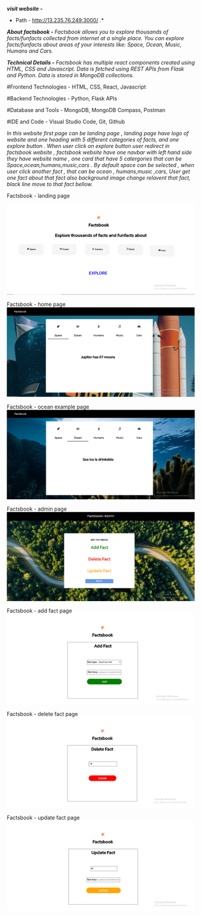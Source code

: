 ***visit website -***
* Path - http://13.235.76.249:3000/  .*

***About factsbook -***
*Factsbook allows you to explore thousands of facts/funfacts collected from internet at a
single place. You can explore facts/funfacts about areas of your interests like: Space, Ocean,
Music, Humans and Cars.*

***Technical Details -***
*Factsbook has multiple react components created using HTML, CSS and Javascript.
Data is fetched using REST APIs from Flask and Python. Data is stored in MongoDB
collections.*

#Frontend Technologies - 
HTML,
CSS,
React,
Javascript

#Backend Technologies -
Python,
Flask APIs

#Database and Tools -
MongoDB,
MongoDB Compass,
Postman

#IDE and Code -
Visual Studio Code,
Git, Github

*In this website first page can be landing page , landing page have logo of website and one heading with 5 different categories of facts,
 and one explore button . When user click on explore button user redirect in factsbook website , factsbook website have one navbar with left hand side they have 
 website name , one card that have 5 catergories that can be Space,ocean,humans,music,cars . By default space can be selected , when user click another fact ,
 that can be ocean , humans,music ,cars, User get one fact about that fact also background image change relavent that fact, black line move to that fact 
 bellow.*


Factsbook - landing page

![](images/landingpage.PNG)

Factsbook - home page
![](images/factsbookpage.PNG)

Factsbook - ocean example page
![](images/oceanexample.PNG)

Factsbook - admin page
![](images/adminpage.PNG)

Factsbook - add fact page
![](images/addfactpage.PNG)

Factsbook - delete fact page
![](images/deletefactpage.PNG)

Factsbook - update fact page
![](images/updatefactpage.PNG)

